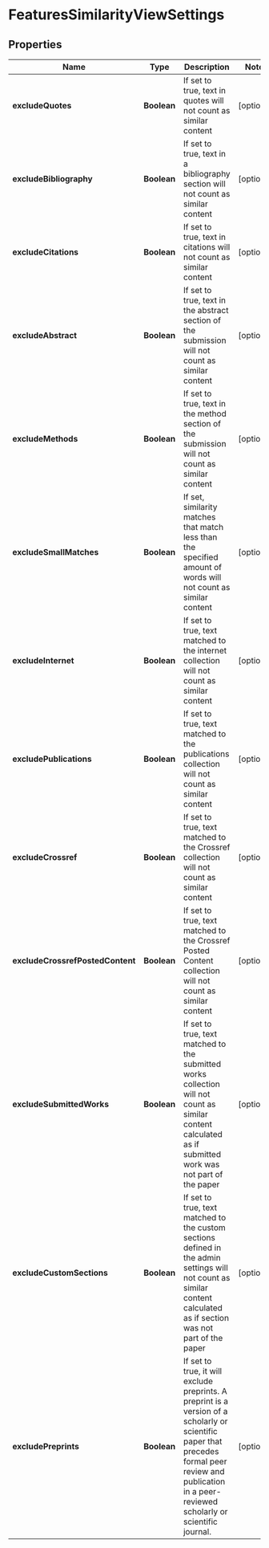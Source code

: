 

# FeaturesSimilarityViewSettings


## Properties

Name | Type | Description | Notes
------------ | ------------- | ------------- | -------------
**excludeQuotes** | **Boolean** | If set to true, text in quotes will not count as similar content  |  [optional]
**excludeBibliography** | **Boolean** | If set to true, text in a bibliography section will not count as similar content  |  [optional]
**excludeCitations** | **Boolean** | If set to true, text in citations will not count as similar content  |  [optional]
**excludeAbstract** | **Boolean** | If set to true, text in the abstract section of the submission will not count as similar content  |  [optional]
**excludeMethods** | **Boolean** | If set to true, text in the method section of the submission will not count as similar content  |  [optional]
**excludeSmallMatches** | **Boolean** | If set, similarity matches that match less than the specified amount of words will not count as similar content  |  [optional]
**excludeInternet** | **Boolean** | If set to true, text matched to the internet collection will not count as similar content  |  [optional]
**excludePublications** | **Boolean** | If set to true, text matched to the publications collection will not count as similar content  |  [optional]
**excludeCrossref** | **Boolean** | If set to true, text matched to the Crossref collection will not count as similar content  |  [optional]
**excludeCrossrefPostedContent** | **Boolean** | If set to true, text matched to the Crossref Posted Content collection will not count as similar content  |  [optional]
**excludeSubmittedWorks** | **Boolean** | If set to true, text matched to the submitted works collection will not count as similar content calculated as if submitted work was not part of the paper  |  [optional]
**excludeCustomSections** | **Boolean** | If set to true, text matched to the custom sections defined in the admin settings will not count as similar content calculated as if section was not part of the paper  |  [optional]
**excludePreprints** | **Boolean** | If set to true, it will exclude preprints. A preprint is a version of a scholarly or scientific paper that precedes formal peer review and publication in a peer-reviewed scholarly or scientific journal.  |  [optional]



